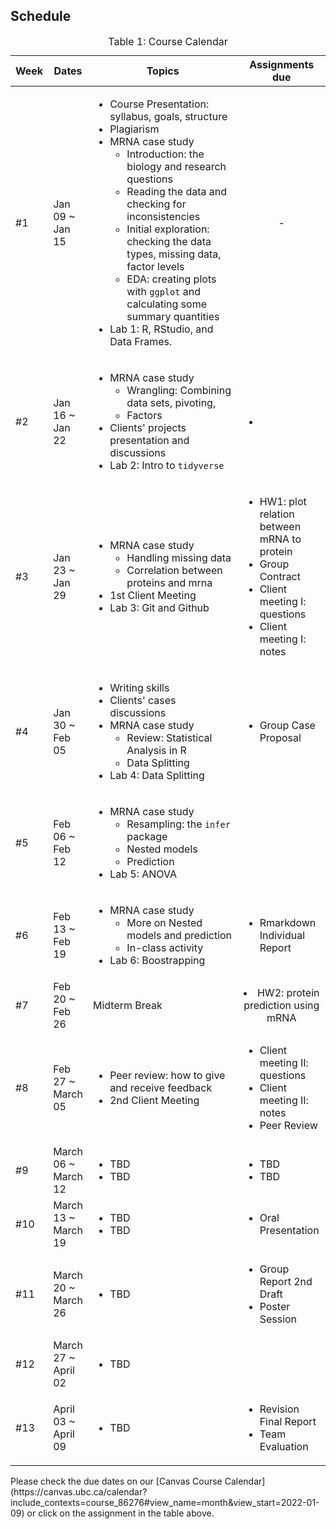 ## Schedule
<table id="course-schedule">
    <caption>Table 1: Course Calendar</caption>
    <thead>
        <tr>
            <th style="width: 100px;">Week</th>
            <th style="width: 150px;">Dates</th>
            <th style="width: 50%;">Topics</th>
            <th style="width: 28%;">Assignments due</th>
        </tr>
    </thead>
    <tbody>
        <tr>
            <td>#1</td> 
            <td>Jan 09 ~ Jan 15</td>
            <td style="text-align: left;">
                <ul>
                    <li>Course Presentation: syllabus, goals, structure</li>
                    <li>Plagiarism</li>
                    <li>
                        MRNA case study
                        <ul>
                            <li>Introduction: the biology and research questions</li>
                            <li>Reading the data and checking for inconsistencies</li>
                            <li>Initial exploration: checking the data types, missing data, factor levels</li>
                            <li>EDA: creating plots with <code>ggplot</code> and calculating some summary quantities</li>
                        </ul>
                    </li>
                    <li>Lab 1: R, RStudio, and Data Frames.</li>
                </ul>
            </td>
            <td style="text-align: center;">
                -
            </td>
        </tr>
        <tr>
            <td>#2</td>
            <td>Jan 16 ~ Jan 22</td>
            <td style="text-align: left;">
                <ul>
                    <li>
                        MRNA case study
                        <ul>
                            <li>Wrangling: Combining data sets, pivoting, </li>
                            <li>Factors</li>
                        </ul>
                    </li>
                    <li>Clients' projects presentation and discussions</li>
                    <li>Lab 2: Intro to <code>tidyverse</code></li>
                </ul>
            </td>
            <td style="text-align: left;">
                <ul>
                    <li></li>
                </ul>
            </td>
        </tr>
        <tr>
            <td>#3</td>
            <td>Jan 23 ~ Jan 29</td>
            <td style="text-align: left;">
                <ul>
                    <li>
                        MRNA case study
                        <ul>
                            <li>Handling missing data</li>
                            <li>Correlation between proteins and mrna</li>
                        </ul>
                    </li>
                    <li>1st Client Meeting</li>
                    <li>Lab 3: Git and Github</li>
                </ul>
            </td>
            <td style="text-align: left;">
                <ul>
                    <li>HW1: plot relation between mRNA to protein</li>
                    <li>Group Contract</li>
                    <li>Client meeting I: questions</li>
                    <li>Client meeting I: notes</li>
                </ul>
            </td>
        </tr>
        <tr>
            <td>#4</td>
            <td> Jan 30 ~ Feb 05</td>
            <td style="text-align: left;">
                <ul>
                    <li>Writing skills</li>
                    <li>Clients' cases discussions</li>
                    <li>
                        MRNA case study
                        <ul>
                            <li>Review: Statistical Analysis in R</li>
                            <li>Data Splitting</li>
                        </ul>
                    </li>
                    <li>Lab 4: Data Splitting</li>
                </ul>
            </td>
            <td style="text-align: left;">
                <ul>
                    <li>Group Case Proposal</li>
                </ul>
            </td>
        </tr>
        <tr>
            <td>#5</td>
            <td>Feb 06 ~ Feb 12</td>
            <td style="text-align: left;">
                <ul>
                    <li>
                        MRNA case study
                        <ul>
                            <li>Resampling: the <code>infer</code> package</li>
                            <li>Nested models</li>
                            <li>Prediction</li>
                        </ul>
                    </li>
                    <li>Lab 5: ANOVA</li>
                </ul>
            </td>
            <td style="text-align: left;">
                <ul>
                </ul>
            </td>
        </tr>
        <tr>
            <td>#6</td>
            <td> Feb 13 ~ Feb 19 </td>
            <td style="text-align: left;">
                <ul>
                    <li>
                        MRNA case study
                        <ul>
                            <li>More on Nested models and prediction</li>
                            <li>In-class activity</li>
                        </ul>
                    </li>
                    <li>Lab 6: Boostrapping</li>
                </ul>
            </td>
            <td style="text-align: left;">
                <ul>
                    <li>Rmarkdown Individual Report</li>
                </ul>
            </td>
        </tr>
        <tr>
            <td>#7</td>
            <td> Feb 20 ~ Feb 26 </td>
            <td style="text-align: left;">
                    Midterm Break
            </td>
            <td style="text-align: center;">
                <li>HW2: protein prediction using mRNA</li>
            </td>
        </tr>
        <tr>
            <td>#8</td>
            <td> Feb 27 ~ March 05 </td>
            <td style="text-align: left;">
                <ul>
                    <li>Peer review: how to give and receive feedback</li>
                    <li>2nd Client Meeting </li>
                </ul>
            </td>
            <td style="text-align: left;">
                <ul>
                    <li>Client meeting II: questions</li>
                    <li>Client meeting II: notes</li>
                    <li>Peer Review</li>
                </ul>
            </td>
        </tr>
        <tr>
            <td>#9</td>
            <td> March 06 ~ March 12 </td>
            <td style="text-align: left;">
                <ul>
                    <li>TBD</li>
                    <li>TBD</li>
                </ul>
            </td>
            <td style="text-align: left;">
                <ul>
                    <li>TBD</li>
                    <li>TBD</li>
                </ul>
            </td>
        </tr>
        <tr>
            <td>#10</td>
            <td> March 13 ~ March 19 </td>
            <td style="text-align: left;">
                <ul>
                    <li>TBD</li>
                    <li>TBD</li>
                </ul>
            </td>
            <td style="text-align: left;">
                <ul>
                    <li>Oral Presentation</li>
                </ul>
            </td>
        </tr>
        <tr>
            <td>#11</td>
            <td> March 20 ~ March 26 </td>
            <td style="text-align: left;">
                <ul>
                    <li>TBD</li>
                </ul>
            </td>
            <td style="text-align: left;">
                <ul>
                    <li>Group Report 2nd Draft</li>
                    <li>Poster Session</li>
                </ul>
            </td>
        </tr>
        <tr>
            <td>#12</td>
            <td> March 27 ~ April 02 </td>
            <td style="text-align: left;">
                <ul>
                    <li>TBD</li>
                </ul>
            </td>
            <td style="text-align: left;">
                <ul>
                </ul>
            </td>
        </tr>
        <tr>
            <td>#13</td>
            <td> April 03 ~ April 09 </td>
            <td style="text-align: left;">
                <ul>
                    <li>TBD</li>
                </ul>
            </td>
            <td style="text-align: left;">
                <ul>
                    <li>Revision Final Report</li>
                    <li>Team Evaluation</li>
                </ul>
            </td>
        </tr>
    </tbody>
</table>

<p>Please check the due dates on our [Canvas Course Calendar](https://canvas.ubc.ca/calendar?include_contexts=course_86276#view_name=month&view_start=2022-01-09) or click on the assignment in the table above.</p>


